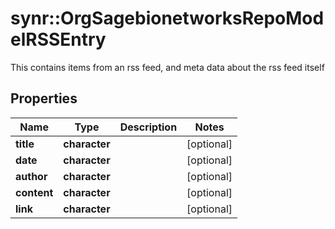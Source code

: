# synr::OrgSagebionetworksRepoModelRSSEntry

This contains items from an rss feed, and meta data about the rss feed itself

## Properties
Name | Type | Description | Notes
------------ | ------------- | ------------- | -------------
**title** | **character** |  | [optional] 
**date** | **character** |  | [optional] 
**author** | **character** |  | [optional] 
**content** | **character** |  | [optional] 
**link** | **character** |  | [optional] 


